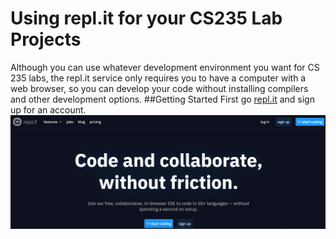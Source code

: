 # Using repl.it for your CS235 Lab Projects
Although you can use whatever development environment you want for CS 235 labs, the repl.it service only requires you to have a computer with a web browser, so you can develop your code without installing compilers and other development options.
##Getting Started
First go [repl.it](https://repl.it/) and sign up for an account.
![Sign Up](https://github.com/BYUCS235/BYUCS235.github.io/blob/master/replItCreateAccount.png)
